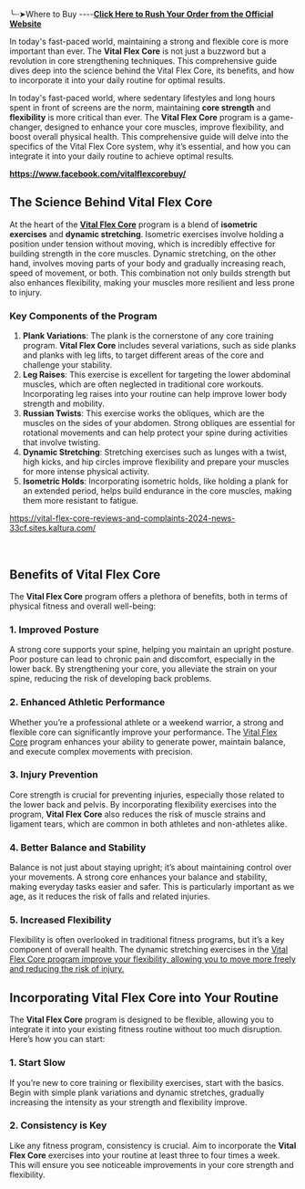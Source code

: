 <!-- ####### HEY, I AM THE SOURCE EDITOR! #########-->
<p>╰┈➤Where to Buy ----<strong><a href="https://24x7healthline.com/Vitalflex">Click Here to Rush Your Order from the Official Website</a></strong></p>
<p>In today's fast-paced world, maintaining a strong and flexible core is more important than ever. The <strong>Vital Flex Core</strong> is not just a buzzword but a revolution in core strengthening techniques. This comprehensive guide dives deep into the science behind the Vital Flex Core, its benefits, and how to incorporate it into your daily routine for optimal results.</p>
<p>In today's fast-paced world, where sedentary lifestyles and long hours spent in front of screens are the norm, maintaining <strong>core strength</strong> and <strong>flexibility</strong> is more critical than ever. The <strong>Vital Flex Core</strong> program is a game-changer, designed to enhance your core muscles, improve flexibility, and boost overall physical health. This comprehensive guide will delve into the specifics of the Vital Flex Core system, why it&rsquo;s essential, and how you can integrate it into your daily routine to achieve optimal results.</p>
<p><strong><a href="https://www.facebook.com/vitalflexcorebuy/">https://www.facebook.com/vitalflexcorebuy/</a></strong></p>

<!-- ####### HEY, I AM THE SOURCE EDITOR! #########-->
<h2><strong>The Science Behind Vital Flex Core</strong></h2>
<p>At the heart of the <strong><a href="https://vital-flex-core-reviews-and-complaints-2024-news-33cf.sites.kaltura.com/">Vital Flex Core</a></strong> program is a blend of <strong>isometric exercises</strong> and <strong>dynamic stretching</strong>. Isometric exercises involve holding a position under tension without moving, which is incredibly effective for building strength in the core muscles. Dynamic stretching, on the other hand, involves moving parts of your body and gradually increasing reach, speed of movement, or both. This combination not only builds strength but also enhances flexibility, making your muscles more resilient and less prone to injury.</p>
<h3><strong>Key Components of the Program</strong></h3>
<ol>
<li><strong>Plank Variations</strong>: The plank is the cornerstone of any core training program. <strong>Vital Flex Core</strong> includes several variations, such as side planks and planks with leg lifts, to target different areas of the core and challenge your stability.</li>
<li><strong>Leg Raises</strong>: This exercise is excellent for targeting the lower abdominal muscles, which are often neglected in traditional core workouts. Incorporating leg raises into your routine can help improve lower body strength and mobility.</li>
<li><strong>Russian Twists</strong>: This exercise works the obliques, which are the muscles on the sides of your abdomen. Strong obliques are essential for rotational movements and can help protect your spine during activities that involve twisting.</li>
<li><strong>Dynamic Stretching</strong>: Stretching exercises such as lunges with a twist, high kicks, and hip circles improve flexibility and prepare your muscles for more intense physical activity.</li>
<li><strong>Isometric Holds</strong>: Incorporating isometric holds, like holding a plank for an extended period, helps build endurance in the core muscles, making them more resistant to fatigue.</li>
</ol>
<p><a href="https://vital-flex-core-reviews-and-complaints-2024-news-33cf.sites.kaltura.com/">https://vital-flex-core-reviews-and-complaints-2024-news-33cf.sites.kaltura.com/</a></p>
<p>&nbsp;</p>

<h2><strong>Benefits of Vital Flex Core</strong></h2>
<p>The <strong>Vital Flex Core</strong> program offers a plethora of benefits, both in terms of physical fitness and overall well-being:</p>
<h3><strong>1. Improved Posture</strong></h3>
<p>A strong core supports your spine, helping you maintain an upright posture. Poor posture can lead to chronic pain and discomfort, especially in the lower back. By strengthening your core, you alleviate the strain on your spine, reducing the risk of developing back problems.</p>
<h3><strong>2. Enhanced Athletic Performance</strong></h3>
<p>Whether you&rsquo;re a professional athlete or a weekend warrior, a strong and flexible core can significantly improve your performance. The <strong><a href="https://www.facebook.com/vitalflexcorebuy/"><span style="font-weight: normal;">Vital Flex Core</span></a></strong> program enhances your ability to generate power, maintain balance, and execute complex movements with precision.</p>
<h3><strong>3. Injury Prevention</strong></h3>
<p>Core strength is crucial for preventing injuries, especially those related to the lower back and pelvis. By incorporating flexibility exercises into the program, <strong>Vital Flex Core</strong> also reduces the risk of muscle strains and ligament tears, which are common in both athletes and non-athletes alike.</p>
<h3><strong>4. Better Balance and Stability</strong></h3>
<p>Balance is not just about staying upright; it&rsquo;s about maintaining control over your movements. A strong core enhances your balance and stability, making everyday tasks easier and safer. This is particularly important as we age, as it reduces the risk of falls and related injuries.</p>
<h3><strong>5. Increased Flexibility</strong></h3>
<p>Flexibility is often overlooked in traditional fitness programs, but it&rsquo;s a key component of overall health. The dynamic stretching exercises in the <strong><a href="https://24x7healthline.com/Vitalflex"><span style="font-weight: normal;">Vital Flex Core program improve your flexibility, allowing you to move more freely and reducing the risk of injury.</span></a></strong></p>
<h2><strong>Incorporating Vital Flex Core into Your Routine</strong></h2>
<p>The <strong>Vital Flex Core</strong> program is designed to be flexible, allowing you to integrate it into your existing fitness routine without too much disruption. Here&rsquo;s how you can start:</p>
<h3><strong>1. Start Slow</strong></h3>
<p>If you&rsquo;re new to core training or flexibility exercises, start with the basics. Begin with simple plank variations and dynamic stretches, gradually increasing the intensity as your strength and flexibility improve.</p>
<h3><strong>2. Consistency is Key</strong></h3>
<p>Like any fitness program, consistency is crucial. Aim to incorporate the <strong>Vital Flex Core</strong> exercises into your routine at least three to four times a week. This will ensure you see noticeable improvements in your core strength and flexibility.</p>
